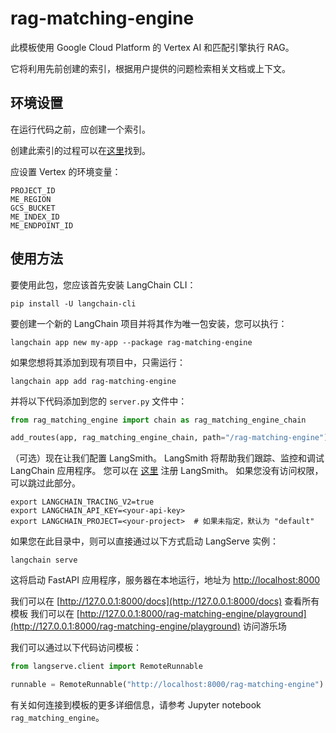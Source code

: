 # rag-matching-engine

此模板使用 Google Cloud Platform 的 Vertex AI 和匹配引擎执行 RAG。

它将利用先前创建的索引，根据用户提供的问题检索相关文档或上下文。

## 环境设置

在运行代码之前，应创建一个索引。

创建此索引的过程可以在[这里](https://github.com/GoogleCloudPlatform/generative-ai/blob/main/language/use-cases/document-qa/question_answering_documents_langchain_matching_engine.ipynb)找到。

应设置 Vertex 的环境变量：
```
PROJECT_ID
ME_REGION
GCS_BUCKET
ME_INDEX_ID
ME_ENDPOINT_ID
```

## 使用方法

要使用此包，您应该首先安装 LangChain CLI：

```shell
pip install -U langchain-cli
```

要创建一个新的 LangChain 项目并将其作为唯一包安装，您可以执行：

```shell
langchain app new my-app --package rag-matching-engine
```

如果您想将其添加到现有项目中，只需运行：

```shell
langchain app add rag-matching-engine
```

并将以下代码添加到您的 `server.py` 文件中：
```python
from rag_matching_engine import chain as rag_matching_engine_chain

add_routes(app, rag_matching_engine_chain, path="/rag-matching-engine")
```

（可选）现在让我们配置 LangSmith。 
LangSmith 将帮助我们跟踪、监控和调试 LangChain 应用程序。 
您可以在 [这里](https://smith.langchain.com/) 注册 LangSmith。 
如果您没有访问权限，可以跳过此部分。

```shell
export LANGCHAIN_TRACING_V2=true
export LANGCHAIN_API_KEY=<your-api-key>
export LANGCHAIN_PROJECT=<your-project>  # 如果未指定，默认为 "default"
```

如果您在此目录中，则可以直接通过以下方式启动 LangServe 实例：

```shell
langchain serve
```

这将启动 FastAPI 应用程序，服务器在本地运行，地址为 
[http://localhost:8000](http://localhost:8000)

我们可以在 [http://127.0.0.1:8000/docs](http://127.0.0.1:8000/docs) 查看所有模板
我们可以在 [http://127.0.0.1:8000/rag-matching-engine/playground](http://127.0.0.1:8000/rag-matching-engine/playground) 访问游乐场  

我们可以通过以下代码访问模板：

```python
from langserve.client import RemoteRunnable

runnable = RemoteRunnable("http://localhost:8000/rag-matching-engine")
```

有关如何连接到模板的更多详细信息，请参考 Jupyter notebook `rag_matching_engine`。